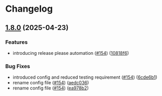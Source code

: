 # Changelog

## [1.8.0](https://github.com/bensteUEM/ChurchToolsAPI/compare/1.7.3...v1.8.0) (2025-04-23)


### Features

* introducing release please automation ([#154](https://github.com/bensteUEM/ChurchToolsAPI/issues/154)) ([10818f6](https://github.com/bensteUEM/ChurchToolsAPI/commit/10818f6085542013f609d5823243156fffdfb732))


### Bug Fixes

* introduced config and reduced testing requirement ([#154](https://github.com/bensteUEM/ChurchToolsAPI/issues/154)) ([6cde6b1](https://github.com/bensteUEM/ChurchToolsAPI/commit/6cde6b18a7f7a5616fbdd83fc577b8961df31f47))
* rename config file ([#154](https://github.com/bensteUEM/ChurchToolsAPI/issues/154)) ([aedc036](https://github.com/bensteUEM/ChurchToolsAPI/commit/aedc0369dc9907078a5bcb3294d48cfeaa47b782))
* rename config file ([#154](https://github.com/bensteUEM/ChurchToolsAPI/issues/154)) ([ea978b2](https://github.com/bensteUEM/ChurchToolsAPI/commit/ea978b26def9d9a087d9a3e29d3f8bc69681df2c))
